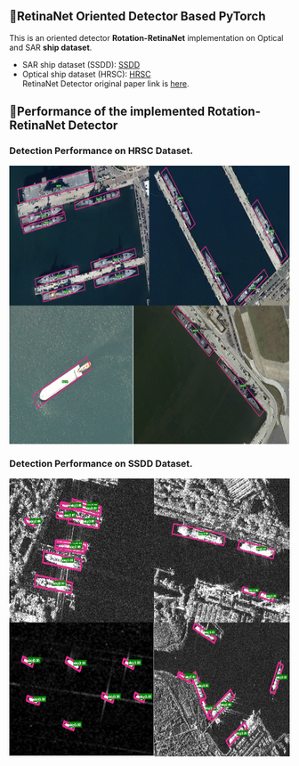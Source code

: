 ## :rocket:RetinaNet Oriented Detector Based PyTorch  
This is an oriented detector **Rotation-RetinaNet** implementation on Optical and SAR **ship dataset**.  
- SAR ship dataset (SSDD): [SSDD](https://github.com/TianwenZhang0825/Official-SSDD)  
- Optical ship dataset (HRSC): [HRSC](https://www.kaggle.com/guofeng/hrsc2016)  
RetinaNet Detector original paper link is [here](https://openaccess.thecvf.com/content_ICCV_2017/papers/Lin_Focal_Loss_for_ICCV_2017_paper.pdf).  
## :star2:Performance of the implemented Rotation-RetinaNet Detector

### Detection Performance on HRSC Dataset.
<img src="./resource/HRSC_Result.png" width="800" height="500"/>

### Detection Performance on SSDD Dataset.
<img src="./resource/RSSDD_Result.png" width="800" height="500"/>
